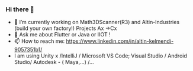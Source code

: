 ### Hi there 👋

- 🔭 I’m currently working on Math3DScanner(R3) and Altin-Industries (build your own factory!) Projects Ax ->Cx
- 💬 Ask me about Flutter or Java or IIOT !
- 📫 How to reach me: https://www.linkedin.com/in/altin-kelmendi-9057351b1/
- I am using Unity x /IntelliJ / Microsoft VS Code; Visual Studio / Android Studio/ Autodesk - ( Maya,...) /...
